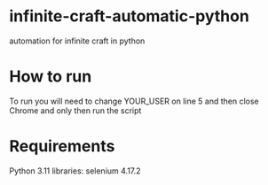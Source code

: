 # infinite-craft-automatic-python
 automation for infinite craft in python

# How to run
 To run you will need to change YOUR_USER on line 5 and then close Chrome and only then run the script

# Requirements
 Python 3.11
 libraries:
 selenium 4.17.2

